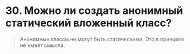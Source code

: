 # 30. Можно ли создать анонимный статический вложенный класс?

> Анонимные классы не могут быть статическими. Это в принципе не имеет смысла.